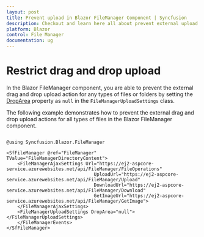 ```yaml
---
layout: post
title: Prevent upload in Blazor FileManager Component | Syncfusion
description: Checkout and learn here all about prevent external upload in Syncfusion Blazor FileManager component and much more.
platform: Blazor
control: File Manager
documentation: ug
---
```


# Restrict drag and drop upload

In the Blazor FileManager component, you are able to prevent the external drag and drop upload action for any types of files or folders by setting the [DropArea](https://help.syncfusion.com/cr/blazor/Syncfusion.Blazor.FileManager.FileManagerUploadSettings.html#Syncfusion_Blazor_FileManager_FileManagerUploadSettings_DropArea) property as `null` in the `FileManagerUploadSettings` class. 

The following example demonstrates how to prevent the external drag and drop upload actions for all types of files in the Blazor FileManager component.

```cshtml

@using Syncfusion.Blazor.FileManager

<SfFileManager @ref="FileManager" TValue="FileManagerDirectoryContent">
    <FileManagerAjaxSettings Url="https://ej2-aspcore-service.azurewebsites.net/api/FileManager/FileOperations"
                                UploadUrl="https://ej2-aspcore-service.azurewebsites.net/api/FileManager/Upload"
                                DownloadUrl="https://ej2-aspcore-service.azurewebsites.net/api/FileManager/Download"
                                GetImageUrl="https://ej2-aspcore-service.azurewebsites.net/api/FileManager/GetImage">
    </FileManagerAjaxSettings>
    <FileManagerUploadSettings DropArea="null"></FileManagerUploadSettings>
    </FileManagerEvents>
</SfFileManager>

```
